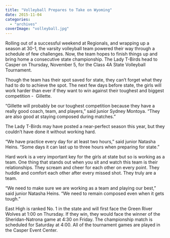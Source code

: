 ```yaml
---
title: "Volleyball Prepares to Take on Wyoming"
date: 2015-11-04
categories: 
  - "archives"
coverImage: "volleyball.jpg"
---
```


Rolling out of a successful weekend at Regionals, and wrapping up a season at 30-1, the varsity volleyball team powered their way through a schedule of few challenges. Now, the team hopes to finish things up and bring home a consecutive state championship. The Lady T-Birds head to Casper on Thursday, November 5, for the Class 4A State Volleyball Tournament.

Though the team has their spot saved for state, they can’t forget what they had to do to achieve the spot. The next few days before state, the girls will work harder than ever if they want to win against their toughest and biggest competition -  Gillette.

“Gillette will probably be our toughest competition because they have a really good coach, team, and players,” said junior Sydney Montoya. “They are also good at staying composed during matches.”

The Lady T-Birds may have posted a near-perfect season this year, but they couldn’t have done it without working hard.

“We have practice every day for at least two hours,” said junior Natasha Heins. “Some days it can last up to three hours when preparing for state.”

Hard work is a very important key for the girls at state but so is working as a team. One thing that stands out when you sit and watch this team is their relationships. They scream and cheer for each other on every point. They huddle and comfort each other after every missed shot. They truly are a team.

“We need to make sure we are working as a team and playing our best,” said junior Natasha Heins. “We need to remain composed even when it gets tough.”

East High is ranked No. 1 in the state and will first face the Green River Wolves at 1:00 on Thursday. If they win, they would face the winner of the Sheridan-Natrona game at 4:30 on Friday. The championship match is scheduled for Saturday at 4:00. All of the tournament games are played in the Casper Event Center.
